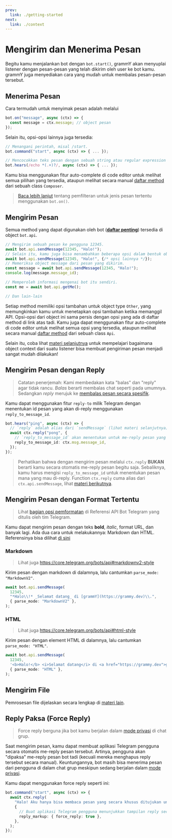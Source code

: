 ```yaml
---
prev:
  link: ./getting-started
next:
  link: ./context
---
```


# Mengirim dan Menerima Pesan

Begitu kamu menjalankan bot dengan `bot.start()`, grammY akan menyuplai listener dengan pesan-pesan yang telah dikirim oleh user ke bot kamu.
grammY juga menyediakan cara yang mudah untuk membalas pesan-pesan tersebut.

## Menerima Pesan

Cara termudah untuk menyimak pesan adalah melalui

```ts
bot.on("message", async (ctx) => {
  const message = ctx.message; // object pesan
});
```

Selain itu, opsi-opsi lainnya juga tersedia:

```ts
// Menangani perintah, misal /start.
bot.command("start", async (ctx) => { ... });

// Mencocokkan teks pesan dengan sebuah string atau regular expression (regex).
bot.hears(/echo *(.+)?/, async (ctx) => { ... });
```

Kamu bisa menggunakan fitur auto-complete di code editor untuk melihat semua pilihan yang tersedia, ataupun melihat secara manual [daftar method](https://deno.land/x/grammy/mod.ts?s=Composer) dari sebuah class `Composer`.

> [Baca lebih lanjut](./filter-queries) tentang pemfilteran untuk jenis pesan tertentu menggunakan `bot.on()`.

## Mengirim Pesan

Semua method yang dapat digunakan oleh bot (**[daftar penting](https://core.telegram.org/bots/api#available-methods)**) tersedia di object `bot.api`.

```ts
// Mengirim sebuah pesan ke pengguna 12345.
await bot.api.sendMessage(12345, "Halo!");
// Selain itu, kamu juga bisa menambahkan beberapa opsi dalam bentuk object.
await bot.api.sendMessage(12345, "Halo!", {/* opsi lainnya */});
// Memeriksa object message dari pesan yang dikirim.
const message = await bot.api.sendMessage(12345, "Halo!");
console.log(message.message_id);

// Memperoleh informasi mengenai bot itu sendiri.
const me = await bot.api.getMe();

// Dan lain-lain
```

Setiap method memiliki opsi tambahan untuk object type `Other`, yang memungkinkan kamu untuk menetapkan opsi tambahan ketika memanggil API.
Opsi-opsi dari object ini sama persis dengan opsi yang ada di daftar method di link atas tadi.
Kamu juga dapat menggunakan fitur auto-complete di code editor untuk melihat semua opsi yang tersedia, ataupun melihat secara manual [daftar method](https://deno.land/x/grammy/mod.ts?s=Api) dari sebuah class `Api`.

Selain itu, coba lihat [materi selanjutnya](./context) untuk mempelajari bagaimana object context dari suatu listener bisa membuat pengiriman pesan menjadi sangat mudah dilakukan!

## Mengirim Pesan dengan Reply

> Catatan penerjemah: Kami membedakan kata "balas" dan "reply" agar tidak rancu. _Balas_ berarti membalas chat seperti pada umumnya. Sedangkan _reply_ merujuk ke [membalas pesan secara spesifik](https://telegram.org/blog/replies-mentions-hashtags#replies).

Kamu dapat menggunakan fitur `reply-to` milik Telegram dengan menentukan id pesan yang akan di-reply menggunakan `reply_to_message_id`.

```ts
bot.hears("ping", async (ctx) => {
  // `reply` adalah alias dari `sendMessage` (lihat materi selanjutnya).
  await ctx.reply("pong", {
    // `reply_to_message_id` akan menentukan untuk me-reply pesan yang mana.
    reply_to_message_id: ctx.msg.message_id,
  });
});
```

> Perhatikan bahwa dengan mengirim pesan melalui `ctx.reply` **BUKAN** berarti kamu secara otomatis me-reply pesan begitu saja.
> Sebaliknya, kamu harus mengisi `reply_to_message_id` untuk menentukan pesan mana yang mau di-reply.
> Function `ctx.reply` cuma alias dari `ctx.api.sendMessage`, lihat [materi berikutnya](./context#aksi-yang-tersedia).

## Mengirim Pesan dengan Format Tertentu

> Lihat [bagian opsi pemformatan](https://core.telegram.org/bots/api#formatting-options) di Referensi API Bot Telegram yang ditulis oleh tim Telegram.

Kamu dapat mengirim pesan dengan teks **bold**, _italic_, format URL, dan banyak lagi.
Ada dua cara untuk melakukannya: Markdown dan HTML. Referensinya bisa dilihat [di sini](https://core.telegram.org/bots/api#formatting-options)

### Markdown

> Lihat juga <https://core.telegram.org/bots/api#markdownv2-style>

Kirim pesan dengan markdown di dalamnya, lalu cantumkan `parse_mode: "MarkdownV2"`.

```ts
await bot.api.sendMessage(
  12345,
  "*Halo\\!* _Selamat datang_ di [grammY](https://grammy.dev)\\.",
  { parse_mode: "MarkdownV2" },
);
```

### HTML

> Lihat juga <https://core.telegram.org/bots/api#html-style>

Kirim pesan dengan element HTML di dalamnya, lalu cantumkan `parse_mode: "HTML"`.

```ts
await bot.api.sendMessage(
  12345,
  '<b>Halo!</b> <i>Selamat datang</i> di <a href="https://grammy.dev">grammY</a>.',
  { parse_mode: "HTML" },
);
```

## Mengirim File

Pemrosesan file dijelaskan secara lengkap di [materi lain](./files#mengirim-file).

## Reply Paksa (Force Reply)

> Force reply berguna jika bot kamu berjalan dalam [mode privasi](https://core.telegram.org/bots/features#privacy-mode) di chat grup.

Saat mengirim pesan, kamu dapat membuat aplikasi Telegram pengguna secara otomatis me-reply pesan tersebut.
Artinya, pengguna akan "dipaksa" me-reply pesan bot tadi (kecuali mereka menghapus reply tersebut secara manual).
Keuntungannya, bot masih bisa menerima pesan dari pengguna di dalam chat grup meskipun sedang berjalan dalam [mode privasi](https://core.telegram.org/bots/features#privacy-mode).

Kamu dapat menggunakan force reply seperti ini:

```ts
bot.command("start", async (ctx) => {
  await ctx.reply(
    "Halo! Aku hanya bisa membaca pesan yang secara khusus ditujukan untuk aku!",
    {
      // Buat aplikasi Telegram pengguna menunjukkan tampilan reply secara otomatis.
      reply_markup: { force_reply: true },
    },
  );
});
```
